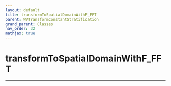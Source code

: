 ```yaml
---
layout: default
title: transformToSpatialDomainWithF_FFT
parent: WVTransformConstantStratification
grand_parent: Classes
nav_order: 32
mathjax: true
---
```


#  transformToSpatialDomainWithF_FFT




---

